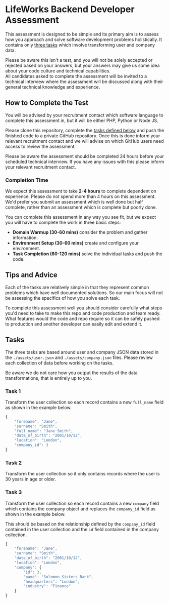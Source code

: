 # LifeWorks Backend Developer Assessment

This assessment is designed to be simple and its primary aim is to assess how you approach and solve software 
development problems holistically. 
It contains only [three tasks](#tasks) which involve transforming user and company data.

Please be aware this isn't a test, and you will not be solely accepted or rejected based on your answers, 
but your answers may give us some idea about your code culture and technical capabilities.  
All candidates asked to complete the assessment will be invited to a technical interview where the assessment 
will be discussed along with their general technical knowledge and experience.

## How to Complete the Test

You will be advised by your recruitment contact which software language to complete this assessment in, 
but it will be either PHP, Python or Node JS.

Please clone this repository, complete the [tasks defined below](#tasks) and push the finished code to a private 
GitHub repository. Once this is done inform your relevant recruitment contact and we will advise on which GitHub users 
need access to review the assessment.

Please be aware the assessment should be completed 24 hours before your scheduled technical interview. If you have 
any issues with this please inform your relevant recruitment contact. 

### Completion Time 

We expect this assessment to take **2-4 hours** to complete dependent on experience. Please do not spend more 
than 4 hours on this assessment. We'd prefer you submit an assessment which is well done but half complete, 
rather than an assessment which is complete but poorly done.

You can complete this assessment in any way you see fit, but we expect you will have to complete the work in three 
basic steps:

- **Domain Warmup (30-60 mins)** consider the problem and gather information.
- **Environment Setup (30-60 mins)** create and configure your environment.
- **Task Completion (60-120 mins)** solve the individual tasks and push the code.

## Tips and Advice

Each of the tasks are relatively simple in that they represent common problems which have well documented solutions. 
So our main focus will not be assessing the specifics of how you solve each task.

To complete this assessment well you should consider carefully what steps you'd need to take to make this repo and code 
production and team ready. What features would the code and repo require so it can be safely pushed to production 
and another developer can easily edit and extend it.

## Tasks

The three tasks are based around user and company JSON data stored in the `./assets/user.json` 
and `./assets/company.json` files. Please review each collection of data before working on the tasks.

Be aware we do not care how you output the results of the data transformations, that is entirely up to you.

### Task 1

Transform the user collection so each record contains a new `full_name` field as shown in the example below.

```js
{
    "forename": "Jane",
    "surname": "Smith",
    "full_name": "Jane Smith",
    "date_of_birth": "2001/10/12",
    "location": "London",
    "company_id": 3
}
```

### Task 2

Transform the user collection so it only contains records where the user is 30 years in age or older.

### Task 3

Transform the user collection so each record contains a new `company` field which contains the company object 
and replaces the `company_id` field as shown in the example below.

This should be based on the relationship defined by the `company_id` field contained in the user collection 
and the `id` field contained in the company collection.

```js
{
    "forename": "Jane",
    "surname": "Smith",
    "date_of_birth": "2001/10/12",
    "location": "London",
    "company": {
        "id": 3,
        "name": "Solomon Sisters Bank",
        "headquarters": "London",
        "industry": "Finance"
    }
}
```
